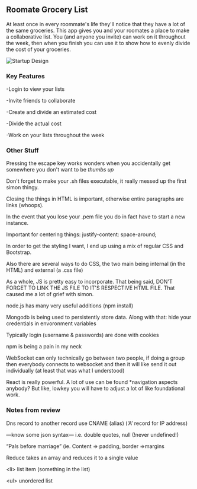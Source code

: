 
## Roomate Grocery List

At least once in every roommate's life they'll notice that they have a lot of the same groceries. This app gives you and your roomates a place to make a collaborative list. You (and anyone you invite) can work on it throughout the week, then when you finish you can use it to show how to evenly divide the cost of your groceries.

![Startup Design](https://user-images.githubusercontent.com/98202044/215239985-548c9cbc-6ab9-4690-869d-e2bad07b4033.jpeg)

### Key Features

-Login to view your lists

-Invite friends to collaborate

-Create and divide an estimated cost

-Divide the actual cost

-Work on your lists throughout the week



### Other Stuff

Pressing the escape key works wonders when  you accidentally get somewhere you don't want to be *thumbs up*

Don't forget to make your .sh files executable, it really messed up the first simon thingy.

Closing the things in HTML is important, otherwise entire paragraphs are links (whoops).

In the event that you lose your .pem file you do in fact have to start a new instance. 

Important for centering things: justify-content: space-around;

In order to get the styling I want, I end up using a mix of regular CSS and Bootstrap.

Also there are several ways to do CSS, the two main being internal (in the HTML) and external (a .css file)

As a whole, JS is pretty easy to incorporate. That being said, DON'T FORGET TO LINK THE JS FILE TO IT'S RESPECTIVE HTML FILE. That caused me a lot of grief with simon.

node.js has many very useful additions (npm install)

Mongodb is being used to persistently store data. Along with that: hide your credentials in envoronment variables

Typically login (username & passwords) are done with cookies

npm is being a pain in my neck

WebSocket can only technically go between two people, if doing a group then everybody connects to websocket and then it will like send it out individually (at least that was what I understood)

React is really powerful. A lot of use can be found *navigation aspects anybody? But like, lowkey you will have to adjust a lot of like foundational work.





### Notes from review
Dns record to another record use CNAME (alias) (‘A’ record for IP address)

—know some json syntax— i.e. double quotes, null (!never undefined!)

“Pals before marriage” (ie. Content => padding, border =>margins

Reduce takes an array and reduces it to a single value

\<li\> list item (something in the list)
  
\<ul\> unordered list
